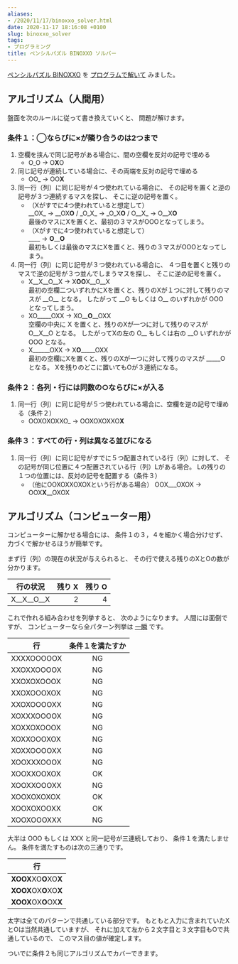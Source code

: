 ```yaml
---
aliases:
- /2020/11/17/binoxxo_solver.html
date: 2020-11-17 18:16:08 +0100
slug: binoxxo_solver
tags:
- プログラミング
title: ペンシルパズル BINOXXO ソルバー
---
```

[ペンシルパズル BINOXXO](/2020/09/01/binoxxo.html) を
[プログラムで解いて](https://github.com/isseis/binoxxo-solver/blob/master/binoxxo_solver.py) みました。

## アルゴリズム（人間用）

盤面を次のルールに従って書き換えていくと、
問題が解けます。

### 条件１：◯ならびに×が隣り合うのは2つまで

1. 空欄を挟んで同じ記号がある場合に、間の空欄を反対の記号で埋める
    * O\_O → O**X**O
2. 同じ記号が連続している場合に、その両端を反対の記号で埋める<br>
    * OO\_ → OO**X**
3. 同一行（列）に同じ記号が４つ使われている場合に、
    その記号を置くと逆の記号が３つ連続するマスを探し、
    そこに逆の記号を置く。<br>
    * （Xがすでに4つ使われていると想定して）<br>
    \_\_OX\_ → \_\_OX**O** / \_O\_X\_ → \_O\_X**O** / O\_\_X\_ → O\_\_X**O**<br>
    最後のマスにXを置くと、最初の３マスがOOOとなってしまう。
    * （Xがすでに4つ使われていると想定して）<br>
    \_\_\_\_ → **O**__**O**<br>
    最初もしくは最後のマスにXを置くと、残りの３マスがOOOとなってしまう。
3. 同一行（列）に同じ記号が３つ使われている場合に、
    ４つ目を置くと残りのマスで逆の記号が３つ並んでしまうマスを探し、
    そこに逆の記号を置く。
    * X\_\_X\_\_O\_\_X → X**OO**X\_\_O\_\_X<br>
    最初の空欄二ついずれかにXを置くと、残りのXが１つに対して残りのマスが \_\_O\_\_ となる。
    したがって \_\_O もしくは O\_\_ のいずれかが OOO となってしまう。
    * XO\_\_\_\_\_OXX → XO\_\_**O**\_\_OXX<br>
    空欄の中央に X を置くと、残りのXが一つに対して残りのマスが O\_\_X\_\_O となる。
    したがってXの左の O\_\_ もしくは右の \_\_O いずれかが OOO となる。
    * X\_\_\_\_\_\_OXX → X**O**\_\_\_\_\_OXX<br>
    最初の空欄にXを置くと、残りのXが一つに対して残りのマスが \_\_\_\_\_O となる。
    Xを残りのどこに置いてもOが３連続になる。

### 条件２：各列・行には同数の○ならびに×が入る

1. 同一行（列）に同じ記号が５つ使われている場合に、空欄を逆の記号で埋める（条件２）<br>
    * OOXOXOXXO\_ → OOXOXOXXO**X**

### 条件３：すべての行・列は異なる並びになる

1. 同一行（列）に同じ記号がすでに５つ配置されている行（列）に対して、
    その記号が同じ位置に４つ配置されている行（列）Lがある場合。
    Lの残りの１つの位置には、反対の記号を配置する（条件３）<br>
    * （他にOOXOXXOXOXという行がある場合） OOX\_\_\_OXOX → OOX**X**\_\_OXOX

## アルゴリズム（コンピューター用）

コンピューターに解かせる場合には、
条件１の３，４を細かく場合分けせず、
力づくで解かせるほうが簡単です。

まず行（列）の現在の状況が与えられると、
その行で使える残りのXとOの数が分かります。

| 行の状況            | 残り X    | 残り O |
| -                  | -:        | -: |
| X\_\_X\_\_O\_\_X    | 2         | 4 |

これで作れる組み合わせを列挙すると、
次のようになります。
人間には面倒ですが、
コンピューターなら全パターン列挙は [一瞬](https://github.com/isseis/binoxxo-solver/blob/a39874a9cd262138119af75720e572ff604f923d/binoxxo_solver.py#L177) です。

| 行 | 条件１を満たすか |
| - | :-: |
| XXXXOOOOOX | NG |
| XXOXXOOOOX | NG |
| XXOXOXOOOX | NG |
| XXOXOOOXOX | NG |
| XXOXOOOOXX | NG |
| XOXXXOOOOX | NG |
| XOXXOXOOOX | NG |
| XOXXOOOXOX | NG |
| XOXXOOOOXX | NG |
| XOOXXXOOOX | NG |
| XOOXXOOXOX | OK |
| XOOXXOOOXX | NG |
| XOOXOXOXOX | OK |
| XOOXOXOOXX | OK |
| XOOXOOOXXX | NG |

大半は OOO もしくは XXX と同一記号が三連続しており、
条件１を満たしません。
条件を満たすものは次の三通りです。

| 行 |
| - |
| **XOOX**XO**O**XO**X** |
| **XOOX**OX**O**XO**X** |
| **XOOX**OX**O**OX**X** |

太字は全てのパターンで共通している部分です。
もともと入力に含まれていたXとOは当然共通していますが、
それに加えて左から２文字目と３文字目もOで共通しているので、
このマス目の値が確定します。

ついでに条件２も同じアルゴリズムでカバーできます。
